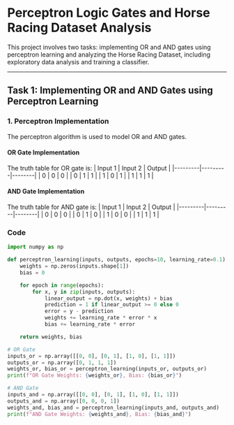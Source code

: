 # Perceptron Logic Gates and Horse Racing Dataset Analysis

This project involves two tasks: implementing OR and AND gates using perceptron learning and analyzing the Horse Racing Dataset, including exploratory data analysis and training a classifier.

---

## **Task 1: Implementing OR and AND Gates using Perceptron Learning**

### **1. Perceptron Implementation**

The perceptron algorithm is used to model OR and AND gates. 

#### **OR Gate Implementation**
The truth table for OR gate is:
| Input 1 | Input 2 | Output |
|---------|---------|--------|
| 0       | 0       | 0      |
| 0       | 1       | 1      |
| 1       | 0       | 1      |
| 1       | 1       | 1      |

#### **AND Gate Implementation**
The truth table for AND gate is:
| Input 1 | Input 2 | Output |
|---------|---------|--------|
| 0       | 0       | 0      |
| 0       | 1       | 0      |
| 1       | 0       | 0      |
| 1       | 1       | 1      |

### **Code**
```python
import numpy as np

def perceptron_learning(inputs, outputs, epochs=10, learning_rate=0.1):
    weights = np.zeros(inputs.shape[1])
    bias = 0

    for epoch in range(epochs):
        for x, y in zip(inputs, outputs):
            linear_output = np.dot(x, weights) + bias
            prediction = 1 if linear_output >= 0 else 0
            error = y - prediction
            weights += learning_rate * error * x
            bias += learning_rate * error

    return weights, bias

# OR Gate
inputs_or = np.array([[0, 0], [0, 1], [1, 0], [1, 1]])
outputs_or = np.array([0, 1, 1, 1])
weights_or, bias_or = perceptron_learning(inputs_or, outputs_or)
print(f"OR Gate Weights: {weights_or}, Bias: {bias_or}")

# AND Gate
inputs_and = np.array([[0, 0], [0, 1], [1, 0], [1, 1]])
outputs_and = np.array([0, 0, 0, 1])
weights_and, bias_and = perceptron_learning(inputs_and, outputs_and)
print(f"AND Gate Weights: {weights_and}, Bias: {bias_and}")
